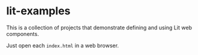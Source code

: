 # lit-examples

This is a collection of projects that demonstrate
defining and using Lit web components.

Just open each `index.html` in a web browser.
